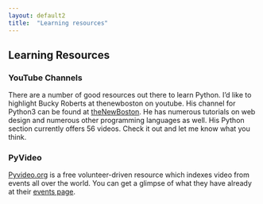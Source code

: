 ```yaml
---
layout: default2
title:  "Learning resources"
---
```


## Learning Resources

### YouTube Channels

There are a number of good resources out there to learn Python. I’d like to highlight Bucky Roberts at thenewboston on youtube. His channel for Python3 can be found at [theNewBoston](https://tinyurl.com/p8n5668).
He has numerous tutorials on web design and numerous other programming languages as well. His Python section currently offers 56 videos. Check it out and let me know what you think.

### PyVideo

[Pyvideo.org](pyvideo.org) is a free volunteer-driven resource which indexes video from events all over the world. You can get a glimpse of what they have already at their [events page](http://pyvideo.org/events.html).
